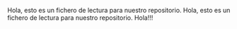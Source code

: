 Hola, esto es un fichero de lectura para nuestro repositorio.
Hola, esto es un fichero de lectura para nuestro repositorio.
Hola!!!


